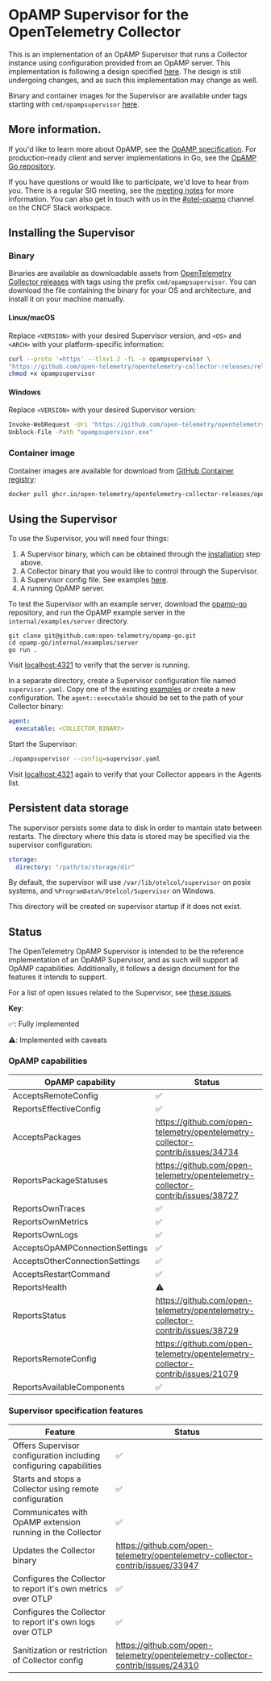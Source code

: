 # OpAMP Supervisor for the OpenTelemetry Collector

This is an implementation of an OpAMP Supervisor that runs a Collector instance using configuration provided from an OpAMP server. This implementation
is following a design specified [here](./specification/README.md).
The design is still undergoing changes, and as such this implementation may change as well.

Binary and container images for the Supervisor are available under tags starting with `cmd/opampsupervisor` [here](https://github.com/open-telemetry/opentelemetry-collector-releases/tags).

## More information.

If you'd like to learn more about OpAMP, see the
[OpAMP specification](https://github.com/open-telemetry/opamp-spec/blob/main/specification.md#open-agent-management-protocol).
For production-ready client and server implementations in Go, see the
[OpAMP Go repository](https://github.com/open-telemetry/opamp-go).

If you have questions or would like to participate, we'd love to hear from you.
There is a regular SIG meeting, see the
[meeting notes](https://docs.google.com/document/d/19WA5-ex8rNFIBIyVb5VqMXfWNmUQwppGhN8zBeNG0f4)
for more information. You can also get in touch with us in the
[#otel-opamp](https://cloud-native.slack.com/archives/C02J58HR58R) channel on
the CNCF Slack workspace.

## Installing the Supervisor

### Binary

Binaries are available as downloadable assets from [OpenTelemetry Collector releases](https://github.com/open-telemetry/opentelemetry-collector-releases/releases) with tags using the prefix `cmd/opampsupervisor`. You can download the file containing the binary for your OS and architecture, and install it on your machine manually.

#### Linux/macOS

Replace `<VERSION>` with your desired Supervisor version, and `<OS>` and `<ARCH>` with your platform-specific information:

```sh
curl --proto '=https' --tlsv1.2 -fL -o opampsupervisor \
"https://github.com/open-telemetry/opentelemetry-collector-releases/releases/download/cmd%2Fopampsupervisor%2Fv<VERSION>/opampsupervisor_<VERSION>_<OS>_<ARCH>"
chmod +x opampsupervisor
```

#### Windows

Replace `<VERSION>` with your desired Supervisor version:

```sh
Invoke-WebRequest -Uri "https://github.com/open-telemetry/opentelemetry-collector-releases/releases/download/cmd%2Fopampsupervisor%2Fv<VERSION>/opampsupervisor_<VERSION>_windows_amd64.exe" -OutFile "opampsupervisor.exe"
Unblock-File -Path "opampsupervisor.exe"
```

### Container image

Container images are available for download from [GitHub Container registry](https://github.com/open-telemetry/opentelemetry-collector-releases/pkgs/container/opentelemetry-collector-releases%2Fopentelemetry-collector-opampsupervisor):

```sh
docker pull ghcr.io/open-telemetry/opentelemetry-collector-releases/opentelemetry-collector-opampsupervisor
```

## Using the Supervisor

To use the Supervisor, you will need four things:

1. A Supervisor binary, which can be obtained through the [installation](#installing-the-supervisor) step above.
2. A Collector binary that you would like to control through the Supervisor.
3. A Supervisor config file. See examples [here](./examples/).
4. A running OpAMP server.

To test the Supervisor with an example server, download the
[opamp-go](https://github.com/open-telemetry/opamp-go) repository, and run the
OpAMP example server in the `internal/examples/server` directory.

   ```shell
   git clone git@github.com:open-telemetry/opamp-go.git
   cd opamp-go/internal/examples/server
   go run .
   ```

Visit [localhost:4321](http://localhost:4321) to verify that the server is running.

In a separate directory, create a Supervisor configuration file named `supervisor.yaml`. Copy one of the existing [examples](./examples/) or create a new configuration. The `agent::executable` should be set to the path of your Collector binary:

```yaml
agent:
  executable: <COLLECTOR_BINARY>
```

Start the Supervisor:

```sh
./opampsupervisor --config=supervisor.yaml
```

Visit [localhost:4321](http://localhost:4321) again to verify that your Collector appears in the Agents list.

## Persistent data storage

The supervisor persists some data to disk in order to mantain state between restarts. The directory where this data is stored may be specified via the supervisor configuration:
```yaml
storage:
  directory: "/path/to/storage/dir"
```

By default, the supervisor will use `/var/lib/otelcol/supervisor` on posix systems, and `%ProgramData%/Otelcol/Supervisor` on Windows.

This directory will be created on supervisor startup if it does not exist.

## Status

The OpenTelemetry OpAMP Supervisor is intended to be the reference
implementation of an OpAMP Supervisor, and as such will support all OpAMP
capabilities. Additionally, it follows a design document for the features it
intends to support.

For a list of open issues related to the Supervisor, see [these issues](https://github.com/open-telemetry/opentelemetry-collector-contrib/issues?q=is%3Aopen+is%3Aissue+label%3Acmd%2Fopampsupervisor).

**Key**:

✅: Fully implemented

⚠️: Implemented with caveats

### OpAMP capabilities

| OpAMP capability               | Status                                                                           |
|--------------------------------|----------------------------------------------------------------------------------|
| AcceptsRemoteConfig            | ✅                                                                               |
| ReportsEffectiveConfig         | ✅                                                                               |
| AcceptsPackages                | <https://github.com/open-telemetry/opentelemetry-collector-contrib/issues/34734> |
| ReportsPackageStatuses         | <https://github.com/open-telemetry/opentelemetry-collector-contrib/issues/38727> |
| ReportsOwnTraces               | ✅                                                                               |
| ReportsOwnMetrics              | ✅                                                                               |
| ReportsOwnLogs                 | ✅                                                                               |
| AcceptsOpAMPConnectionSettings | ✅                                                                               |
| AcceptsOtherConnectionSettings | ✅                                                                               |
| AcceptsRestartCommand          | ✅                                                                               |
| ReportsHealth                  | ⚠️                                                                               |
| ReportsStatus                  | <https://github.com/open-telemetry/opentelemetry-collector-contrib/issues/38729> |
| ReportsRemoteConfig            | <https://github.com/open-telemetry/opentelemetry-collector-contrib/issues/21079> |
| ReportsAvailableComponents     | ✅                                                                               |

### Supervisor specification features

| Feature                                                            | Status                                                                           |
|--------------------------------------------------------------------|----------------------------------------------------------------------------------|
| Offers Supervisor configuration including configuring capabilities | ✅                                                                               |
| Starts and stops a Collector using remote configuration            | ✅                                                                               |
| Communicates with OpAMP extension running in the Collector         | ✅                                                                               |
| Updates the Collector binary                                       | <https://github.com/open-telemetry/opentelemetry-collector-contrib/issues/33947> |
| Configures the Collector to report it's own metrics over OTLP      | ✅                                                                               |
| Configures the Collector to report it's own logs over OTLP         | ✅                                                                               |
| Sanitization or restriction of Collector config                    | <https://github.com/open-telemetry/opentelemetry-collector-contrib/issues/24310> |
